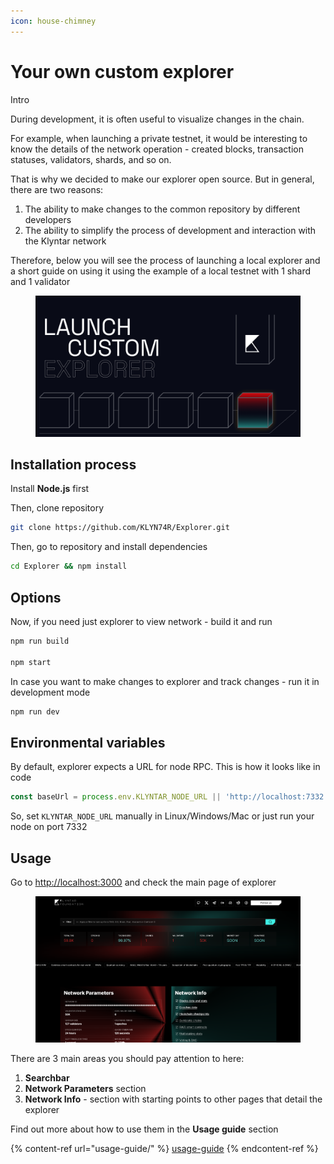 ```yaml
---
icon: house-chimney
---
```


# Your own custom explorer

Intro

During development, it is often useful to visualize changes in the chain.

For example, when launching a private testnet, it would be interesting to know the details of the network operation - created blocks, transaction statuses, validators, shards, and so on.

That is why we decided to make our explorer open source. But in general, there are two reasons:

1. The ability to make changes to the common repository by different developers
2. The ability to simplify the process of development and interaction with the Klyntar network

Therefore, below you will see the process of launching a local explorer and a short guide on using it using the example of a local testnet with 1 shard and 1 validator

<figure><img src="../../.gitbook/assets/Thumbnail.png" alt=""><figcaption></figcaption></figure>

## Installation process

Install **Node.js** first

Then, clone repository

```bash
git clone https://github.com/KLYN74R/Explorer.git
```

Then, go to repository and install dependencies

```bash
cd Explorer && npm install
```

## Options

Now, if you need just explorer to view network - build it and run

```bash
npm run build

npm start
```

In case you want to make changes to explorer and track changes - run it in development mode

```bash
npm run dev
```

## Environmental variables

By default, explorer expects a URL for node RPC. This is how it looks like in code&#x20;

```typescript
const baseUrl = process.env.KLYNTAR_NODE_URL || 'http://localhost:7332';
```

So, set `KLYNTAR_NODE_URL` manually in Linux/Windows/Mac or just run your node on port 7332

## Usage

Go to [http://localhost:3000](http://localhost:3000) and check the main page of explorer

<figure><img src="../../.gitbook/assets/image (1) (1) (1) (1) (1) (1) (1) (1) (1) (1) (1).png" alt=""><figcaption></figcaption></figure>

There are 3 main areas you should pay attention to here:

1. **Searchbar**
2. **Network Parameters** section
3. **Network Info** - section with starting points to other pages that detail the explorer

Find out more about how to use them in the **Usage guide** section

{% content-ref url="usage-guide/" %}
[usage-guide](usage-guide/)
{% endcontent-ref %}
